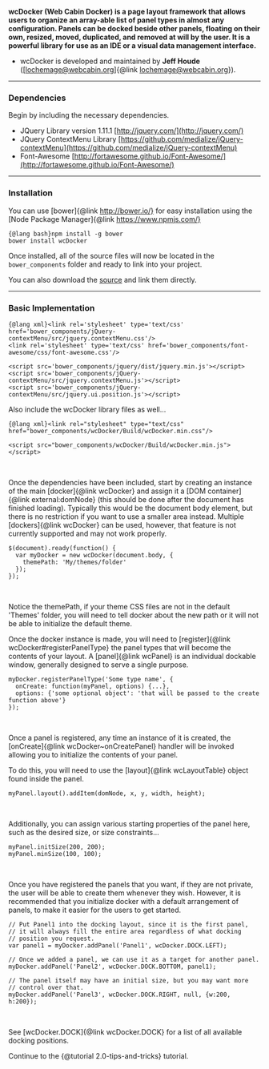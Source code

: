 **wcDocker (Web Cabin Docker) is a page layout framework that allows users to organize an array-able list of panel types in almost any configuration. Panels can be docked beside other panels, floating on their own, resized, moved, duplicated, and removed at will by the user. It is a powerful library for use as an IDE or a visual data management interface.**
- wcDocker is developed and maintained by **Jeff Houde** (<a href="mailto:lochemage@webcabin.org">[lochemage@webcabin.org]{@link lochemage@webcabin.org}</a>).  

****
### Dependencies ###
Begin by including the necessary dependencies.  
* JQuery Library version 1.11.1 [http://jquery.com/](http://jquery.com/)
* JQuery ContextMenu Library [https://github.com/medialize/jQuery-contextMenu](https://github.com/medialize/jQuery-contextMenu)
* Font-Awesome [http://fortawesome.github.io/Font-Awesome/](http://fortawesome.github.io/Font-Awesome/)

****
### Installation ###
You can use [bower]{@link http://bower.io/} for easy installation using the [Node Package Manager]{@link https://www.npmjs.com/}


```
{@lang bash}npm install -g bower
bower install wcDocker
```
Once installed, all of the source files will now be located in the `bower_components` folder and ready to link into your project.  

You can also download the [source](https://github.com/WebCabin/wcDocker) and link them directly.

****
### Basic Implementation ###
```
{@lang xml}<link rel='stylesheet' type='text/css' href='bower_components/jQuery-contextMenu/src/jquery.contextMenu.css'/>
<link rel='stylesheet' type='text/css' href='bower_components/font-awesome/css/font-awesome.css'/>

<script src='bower_components/jquery/dist/jquery.min.js'></script>
<script src='bower_components/jQuery-contextMenu/src/jquery.contextMenu.js'></script>
<script src='bower_components/jQuery-contextMenu/src/jquery.ui.position.js'></script>
```
Also include the wcDocker library files as well...
```
{@lang xml}<link rel="stylesheet" type="text/css" href="bower_components/wcDocker/Build/wcDocker.min.css"/>

<script src="bower_components/wcDocker/Build/wcDocker.min.js"></script>
```
<br>

Once the dependencies have been included, start by creating an instance of the main [docker]{@link wcDocker} and assign it a [DOM container]{@link external:domNode} (this should be done after the document has finished loading). Typically this would be the document body element, but there is no restriction if you want to use a smaller area instead. Multiple [dockers]{@link wcDocker} can be used, however, that feature is not currently supported and may not work properly.

```
$(document).ready(function() {
  var myDocker = new wcDocker(document.body, {
    themePath: 'My/themes/folder'
  });
});
```
<br>

Notice the themePath, if your theme CSS files are not in the default 'Themes' folder, you will need to tell docker about the new path or it will not be able to initialize the default theme.

Once the docker instance is made, you will need to [register]{@link wcDocker#registerPanelType} the panel types that will become the contents of your layout.  A [panel]{@link wcPanel} is an individual dockable window, generally designed to serve a single purpose.

```
myDocker.registerPanelType('Some type name', {
  onCreate: function(myPanel, options) {...},
  options: {'some optional object': 'that will be passed to the create function above'}
});
```
<br>

Once a panel is registered, any time an instance of it is created, the [onCreate]{@link wcDocker~onCreatePanel} handler will be invoked allowing you to initialize the contents of your panel.

To do this, you will need to use the [layout]{@link wcLayoutTable} object found inside the panel.

```
myPanel.layout().addItem(domNode, x, y, width, height);
```
<br>

Additionally, you can assign various starting properties of the panel here, such as the desired size, or size constraints...

```
myPanel.initSize(200, 200);
myPanel.minSize(100, 100);
```
<br>

Once you have registered the panels that you want, if they are not private, the user will be able to create them whenever they wish. However, it is recommended that you initialize docker with a default arrangement of panels, to make it easier for the users to get started.


```
// Put Panel1 into the docking layout, since it is the first panel,
// it will always fill the entire area regardless of what docking
// position you request.
var panel1 = myDocker.addPanel('Panel1', wcDocker.DOCK.LEFT);

// Once we added a panel, we can use it as a target for another panel.
myDocker.addPanel('Panel2', wcDocker.DOCK.BOTTOM, panel1);

// The panel itself may have an initial size, but you may want more
// control over that.
myDocker.addPanel('Panel3', wcDocker.DOCK.RIGHT, null, {w:200, h:200});
```
<br>

See [wcDocker.DOCK]{@link wcDocker.DOCK} for a list of all available docking positions.

Continue to the {@tutorial 2.0-tips-and-tricks} tutorial.